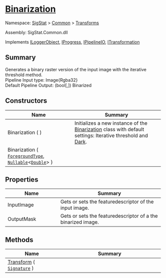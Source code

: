 # [Binarization](./Binarization.md)

Namespace: [SigStat]() > [Common](./../README.md) > [Transforms](./README.md)

Assembly: SigStat.Common.dll

Implements [ILoggerObject](./../ILoggerObject.md), [IProgress](./../Helpers/IProgress.md), [IPipelineIO](./../Pipeline/IPipelineIO.md), [ITransformation](./../ITransformation.md)

## Summary
Generates a binary raster version of the input image with the iterative threshold method.  <br>Pipeline Input type: Image{Rgba32}<br>Default Pipeline Output: (bool[,]) Binarized

## Constructors

| Name<div><a href="#"><img width=225></a></div> | Summary<div><a href="#"><img width=525></a></div> | 
| --- | --- | 
| Binarization (  ) | Initializes a new instance of the [Binarization](https://github.com/sigstat/sigstat/blob/develop/docs/md/SigStat/Common/Transforms/Binarization.md) class with default settings: Iterative threshold and [Dark](https://github.com/sigstat/sigstat/blob/develop/docs/md/SigStat/Common/Transforms/Binarization/ForegroundType.md). | 
| Binarization ( [`ForegroundType`](./Binarization.md), [`Nullable`](https://docs.microsoft.com/en-us/dotnet/api/System.Nullable-1)\<[`Double`](https://docs.microsoft.com/en-us/dotnet/api/System.Double)> ) |  | 


## Properties

| Name<div><a href="#"><img width=225></a></div> | Summary<div><a href="#"><img width=525></a></div> | 
| --- | --- | 
| InputImage | Gets or sets the featuredescriptor of the input image. | 
| OutputMask | Gets or sets the featuredescriptor of a the binarized image. | 


## Methods

| Name<div><a href="#"><img width=225></a></div> | Summary<div><a href="#"><img width=525></a></div> | 
| --- | --- | 
| [Transform](./Methods/Binarization--Transform.md) ( [`Signature`](./../Signature.md) ) |  | 


